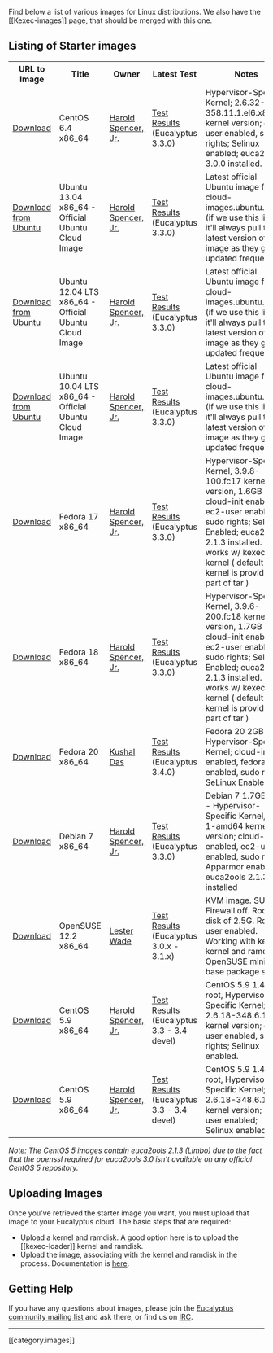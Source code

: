 Find below a list of various images for Linux distributions. We also have the [[Kexec-images]] page, that should be merged with this one.

## Listing of Starter images

<table width="70%">
    <tr>
       <th>URL to Image</th>
       <th>Title</th>
       <th>Owner</th>
       <th>Latest Test</th>
       <th>Notes</th>
    </tr>
    <tr>
       <td><a href="http://emis.eucalyptus.com/starter-emis/euca-centos6.4-ec2user-2013.07.12-x86_64.tgz">Download</a></td>
       <td>CentOS 6.4 x86_64</td>
       <td><a href="mailto:harold.spencer.jr@eucalyptus.com">Harold Spencer, Jr.</a></td>
       <td><a href="https://github.com/eucalyptus/image-verification-results/blob/master/centos6.4-ec2user-testresults.txt">Test Results</a><br>(Eucalyptus 3.3.0)</td>
       <td>Hypervisor-Specific Kernel; 2.6.32-358.11.1.el6.x86_64 kernel version; ec2-user enabled, sudo rights; Selinux enabled; euca2ools 3.0.0 installed.</td>
    </tr>
    <tr>
       <td><a href="http://cloud-images.ubuntu.com/raring/current/raring-server-cloudimg-amd64.tar.gz">Download from Ubuntu</a></td>
       <td>Ubuntu 13.04 x86_64 - Official Ubuntu Cloud Image</td>
       <td><a href="mailto:harold.spencer.jr@eucalyptus.com">Harold Spencer, Jr.</a></td>
       <td><a href="https://github.com/eucalyptus/image-verification-results/blob/master/ubuntu13.04-eutester-testresults.txt">Test Results</a><br>(Eucalyptus 3.3.0)</td>
       <td>Latest official Ubuntu image from cloud-images.ubuntu.com (if we use this link, it'll always pull the latest version of the image as they get updated frequently)</td>
    </tr>
    <tr>
       <td><a href="http://cloud-images.ubuntu.com/precise/current/precise-server-cloudimg-amd64.tar.gz">Download from Ubuntu</a></td>
       <td>Ubuntu 12.04 LTS x86_64 - Official Ubuntu Cloud Image</td>
       <td><a href="mailto:harold.spencer.jr@eucalyptus.com">Harold Spencer, Jr.</a></td>
       <td><a href="https://github.com/eucalyptus/image-verification-results/blob/master/ubuntu12.04-eutester-testresults.txt">Test Results</a><br>(Eucalyptus 3.3.0)</td>
       <td>Latest official Ubuntu image from cloud-images.ubuntu.com (if we use this link, it'll always pull the latest version of the image as they get updated frequently)</td>
    </tr>
    <tr>
       <td><a href="http://cloud-images.ubuntu.com/lucid/current/lucid-server-cloudimg-amd64.tar.gz">Download from Ubuntu</a></td>
       <td>Ubuntu 10.04 LTS x86_64 - Official Ubuntu Cloud Image</td>
       <td><a href="mailto:harold.spencer.jr@eucalyptus.com">Harold Spencer, Jr.</a></td>
       <td><a href="https://github.com/eucalyptus/image-verification-results/blob/master/ubuntu10.04-eutester-testresults.txt">Test Results</a><br>(Eucalyptus 3.3.0)</td>
       <td>Latest official Ubuntu image from cloud-images.ubuntu.com (if we use this link, it'll always pull the latest version of the image as they get updated frequently)</td>
    </tr>
    <tr>
       <td><a href="http://emis.eucalyptus.com/starter-emis/euca-fedora17-ec2user-2013.07.04-x86_64.tgz">Download</a></td>
       <td>Fedora 17 x86_64</td>
       <td><a href="mailto:harold.spencer.jr@eucalyptus.com">Harold Spencer, Jr.</a></td>
       <td><a href="https://github.com/eucalyptus/image-verification-results/blob/master/fedora17-ec2user-testresults.txt">Test Results</a><br>(Eucalyptus 3.3.0)</td>
       <td>Hypervisor-Specific Kernel, 3.9.8-100.fc17 kernel version, 1.6GB root; cloud-init enabled, ec2-user enabled, sudo rights; Selinux Enabled; euca2ools 2.1.3 installed. It works w/ kexec kernel ( default kernel is provided as part of tar )</td>
    </tr>
    <tr>
       <td><a href="http://emis.eucalyptus.com/starter-emis/euca-fedora18-ec2user-2013.07.04-x86_64.tgz">Download</a></td>
       <td>Fedora 18 x86_64</td>
       <td><a href="mailto:harold.spencer.jr@eucalyptus.com">Harold Spencer, Jr.</a></td>
       <td><a href="https://github.com/eucalyptus/image-verification-results/blob/master/fedora18-ec2user-testresults.txt">Test Results</a><br>(Eucalyptus 3.3.0)</td>
       <td>Hypervisor-Specific Kernel, 3.9.6-200.fc18 kernel version, 1.7GB root; cloud-init enabled, ec2-user enabled, sudo rights; Selinux Enabled; euca2ools 2.1.3 installed. It works w/ kexec kernel ( default kernel is provided as part of tar )</td>
    </tr>
    <tr>
       <td><a href="http://emis.eucalyptus.com/starter-emis/euca-fedora20-fedora-2013.12.18-x86_64.tgz">Download</a></td>
       <td>Fedora 20 x86_64</td>
       <td><a href="mailto:kushal.das@eucalyptus.com">Kushal Das</a></td>
       <td><a href="https://github.com/eucalyptus/image-verification-results/blob/master/fedora20-root-testresults.txt">Test Results</a><br>(Eucalyptus 3.4.0)</td>
       <td>Fedora 20 2GB root, Hypervisor-Specific Kernel; cloud-init enabled, fedora user enabled, sudo rights; SeLinux Enabled</td>
    </tr>
    <tr>
        <td><a href="http://emis.eucalyptus.com/starter-emis/euca-debian-ec2user-2013.07.08-x86_64.tgz">Download</a></td>
       <td>Debian 7 x86_64</td>
       <td><a href="mailto:harold.spencer.jr@eucalyptus.com">Harold Spencer, Jr.</a></td>
       <td><a href="https://github.com/eucalyptus/image-verification-results/blob/master/debian7-ec2user-testresults.txt">Test Results</a><br>(Eucalyptus 3.3.0)</td>
       <td>Debian 7 1.7GB root - Hypervisor-Specific Kernel, 3.9-1-amd64 kernel version; cloud-init enabled, ec2-user enabled, sudo rights; Apparmor enabled; euca2ools 2.1.3 installed</td>
    </tr>
    <tr>
       <td><a href="https://s3-eu-west-1.amazonaws.com/opensuse-images/opensuse-12.2-x86_64-emi.tar.gz">Download</a></td>
       <td>OpenSUSE 12.2 x86_64</td>
       <td><a href="mailto:lester@eucalyptus.com">Lester Wade</a></td>
       <td><a href="https://github.com/eucalyptus/image-verification-results/blob/master/opensuse12.2-eutester-testresults.txt">Test Results</a><br>(Eucalyptus 3.0.x - 3.1.x)</td>
       <td>KVM image. SUSE Firewall off.  Root disk of 2.5G.  Root user enabled.  Working with kexec kernel and ramdisk. OpenSUSE minimal base package set.</td>
    </tr>
    <tr>
        <td><a href="http://emis.eucalyptus.com/starter-emis/euca-centos5-2013.06.18-x86_64-ec2user.tgz">Download</a></td>
       <td>CentOS 5.9 x86_64</td>
       <td><a href="mailto:harold.spencer.jr@eucalyptus.com">Harold Spencer, Jr.</a></td>
       <td><a href="https://github.com/eucalyptus/image-verification-results/blob/updated-centos5-images-tests/centos5-ec2user-eustester-testresults.txt">Test Results</a><br>(Eucalyptus 3.3 - 3.4 devel)</td>
       <td>CentOS 5.9 1.4GB root, Hypervisor-Specific Kernel; 2.6.18-348.6.1.el5 kernel version; ec2-user enabled, sudo rights; Selinux enabled.</td>
    </tr>
    <tr>
         <td><a href="http://emis.eucalyptus.com/starter-emis/euca-centos5-2013.06.18-x86_64-root.tgz">Download</a></td>
       <td>CentOS 5.9 x86_64</td>
       <td><a href="mailto:harold.spencer.jr@eucalyptus.com">Harold Spencer, Jr.</a></td>
       <td><a href="https://github.com/eucalyptus/image-verification-results/blob/updated-centos5-images-tests/centos5-root-user-eustester-testresults.txt">Test Results</a><br>(Eucalyptus 3.3 - 3.4 devel)</td>
       <td>CentOS 5.9 1.4GB root, Hypervisor-Specific Kernel; 2.6.18-348.6.1.el5 kernel version; root user enabled; Selinux enabled.</td>
    </tr>
</table>

_Note: The CentOS 5 images contain euca2ools 2.1.3 (Limbo) due to the fact that the openssl required for euca2ools 3.0 isn't available on any official CentOS 5 repository._

## Uploading Images

Once you've retrieved the starter image you want, you must upload that image to your Eucalyptus cloud.  The basic steps that are required:

* Upload a kernel and ramdisk. A good option here is to upload the [[kexec-loader]] kernel and ramdisk.
* Upload the image, associating with the kernel and ramdisk in the process. Documentation is [here](http://www.eucalyptus.com/docs/latest/ug/associating_ekieri.html#associating_ekieri).


## Getting Help

If you have any questions about images, please join the [Eucalyptus community mailing list](http://lists.eucalyptus.com/cgi-bin/mailman/listinfo/community) and ask there, or find us on [IRC](http://webchat.freenode.net/?channels=eucalyptus).


*****

[[category.images]]